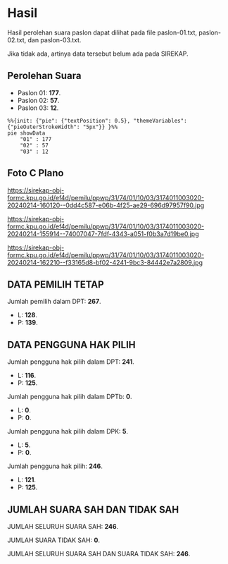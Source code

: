 # Hasil

Hasil perolehan suara paslon dapat dilihat pada file paslon-01.txt, paslon-02.txt, dan paslon-03.txt.

Jika tidak ada, artinya data tersebut belum ada pada SIREKAP.

## Perolehan Suara

 * Paslon 01: **177**.
 * Paslon 02: **57**.
 * Paslon 03: **12**.

```mermaid
%%{init: {"pie": {"textPosition": 0.5}, "themeVariables": {"pieOuterStrokeWidth": "5px"}} }%%
pie showData
    "01" : 177
    "02" : 57
    "03" : 12
```
## Foto C Plano

https://sirekap-obj-formc.kpu.go.id/ef4d/pemilu/ppwp/31/74/01/10/03/3174011003020-20240214-160120--0dd4c587-e06b-4f25-ae29-696d97957f90.jpg

https://sirekap-obj-formc.kpu.go.id/ef4d/pemilu/ppwp/31/74/01/10/03/3174011003020-20240214-155914--74007047-7fdf-4343-a051-f0b3a7d19be0.jpg

https://sirekap-obj-formc.kpu.go.id/ef4d/pemilu/ppwp/31/74/01/10/03/3174011003020-20240214-162210--f33165d8-bf02-4241-9bc3-84442e7a2809.jpg

## DATA PEMILIH TETAP

Jumlah pemilih dalam DPT: **267**.
 * L: **128**.
 * P: **139**.

## DATA PENGGUNA HAK PILIH

Jumlah pengguna hak pilih dalam DPT: **241**.
 * L: **116**.
 * P: **125**.

Jumlah pengguna hak pilih dalam DPTb: **0**.
 * L: **0**.
 * P: **0**.

Jumlah pengguna hak pilih dalam DPK: **5**.
 * L: **5**.
 * P: **0**.

Jumlah pengguna hak pilih: **246**.
 * L: **121**.
 * P: **125**.

## JUMLAH SUARA SAH DAN TIDAK SAH

JUMLAH SELURUH SUARA SAH: **246**.

JUMLAH SUARA TIDAK SAH: **0**.

JUMLAH SELURUH SUARA SAH DAN SUARA TIDAK SAH: **246**.
